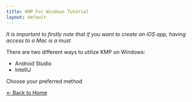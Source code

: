 ```yaml
---
title: KMP For Windows Tutorial
layout: default
---
```


*It is important to firstly note that if you want to create an iOS app, having access to a Mac is a must*

There are two different ways to utilize KMP on Windows:

* Android Studio
* IntelliJ

Choose your preferred method

[<- Back to Home](./index.md)